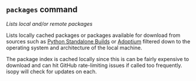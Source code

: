 ## `packages` command

_Lists local and/or remote packages_

Lists locally cached packages or packages available for download from
sources such as [Python Standalone Builds][python-build-standalone-releases]
or [Adoptium][adoptium] filtered down to the operating system and
architecture of the local machine.

The package index is cached locally since this is can be fairly
expensive to download and can hit GitHub rate-limiting issues if called
too frequently. isopy will check for updates on each.

[adoptium]: https://adoptium.net/
[python-build-standalone-releases]: https://github.com/astral-sh/python-build-standalone/releases
